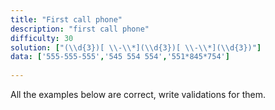 ```yaml
---
title: "First call phone"
description: "first call phone"
difficulty: 30
solution: ["(\\d{3})[ \\-\\*](\\d{3})[ \\-\\*](\\d{3})"]
data: ['555-555-555','545 554 554','551*845*754']
        
---
```



All the examples below are correct, write validations for them.